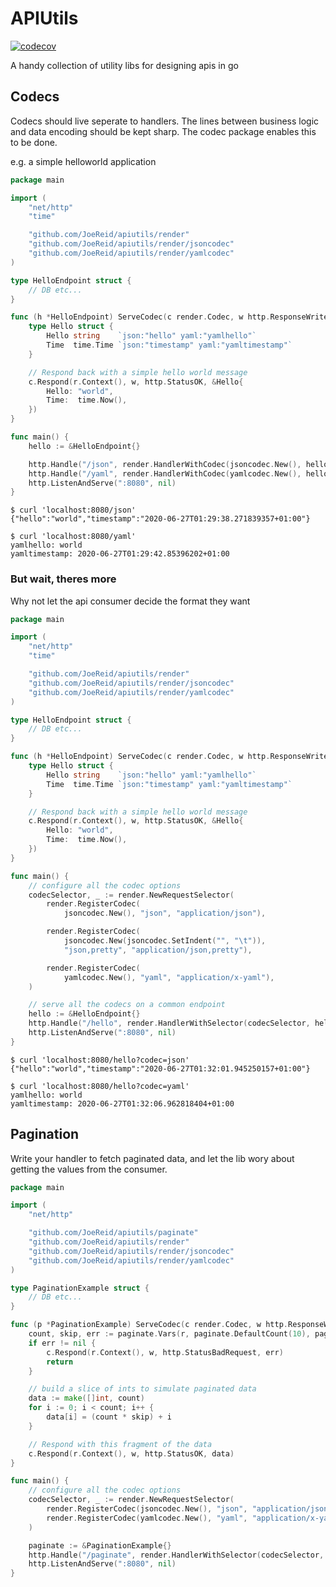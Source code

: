 <!-- WARNING THIS FILE IS AUTOGENERATED BY build_readme.sh DO NOT EDIT -->
APIUtils
========
[![codecov](https://codecov.io/gh/JoeReid/apiutils/branch/master/graph/badge.svg)](https://codecov.io/gh/JoeReid/apiutils)

A handy collection of utility libs for designing apis in go

Codecs
------

Codecs should live seperate to handlers.
The lines between business logic and data encoding should be kept sharp.
The codec package enables this to be done.

e.g. a simple helloworld application

```go
package main

import (
	"net/http"
	"time"

	"github.com/JoeReid/apiutils/render"
	"github.com/JoeReid/apiutils/render/jsoncodec"
	"github.com/JoeReid/apiutils/render/yamlcodec"
)

type HelloEndpoint struct {
	// DB etc...
}

func (h *HelloEndpoint) ServeCodec(c render.Codec, w http.ResponseWriter, r *http.Request) {
	type Hello struct {
		Hello string    `json:"hello" yaml:"yamlhello"`
		Time  time.Time `json:"timestamp" yaml:"yamltimestamp"`
	}

	// Respond back with a simple hello world message
	c.Respond(r.Context(), w, http.StatusOK, &Hello{
		Hello: "world",
		Time:  time.Now(),
	})
}

func main() {
	hello := &HelloEndpoint{}

	http.Handle("/json", render.HandlerWithCodec(jsoncodec.New(), hello))
	http.Handle("/yaml", render.HandlerWithCodec(yamlcodec.New(), hello))
	http.ListenAndServe(":8080", nil)
}
```

```
$ curl 'localhost:8080/json'
{"hello":"world","timestamp":"2020-06-27T01:29:38.271839357+01:00"}

$ curl 'localhost:8080/yaml'
yamlhello: world
yamltimestamp: 2020-06-27T01:29:42.85396202+01:00
```


### But wait, theres more

Why not let the api consumer decide the format they want

```go
package main

import (
	"net/http"
	"time"

	"github.com/JoeReid/apiutils/render"
	"github.com/JoeReid/apiutils/render/jsoncodec"
	"github.com/JoeReid/apiutils/render/yamlcodec"
)

type HelloEndpoint struct {
	// DB etc...
}

func (h *HelloEndpoint) ServeCodec(c render.Codec, w http.ResponseWriter, r *http.Request) {
	type Hello struct {
		Hello string    `json:"hello" yaml:"yamlhello"`
		Time  time.Time `json:"timestamp" yaml:"yamltimestamp"`
	}

	// Respond back with a simple hello world message
	c.Respond(r.Context(), w, http.StatusOK, &Hello{
		Hello: "world",
		Time:  time.Now(),
	})
}

func main() {
	// configure all the codec options
	codecSelector, _ := render.NewRequestSelector(
		render.RegisterCodec(
			jsoncodec.New(), "json", "application/json"),

		render.RegisterCodec(
			jsoncodec.New(jsoncodec.SetIndent("", "\t")),
			"json,pretty", "application/json,pretty"),

		render.RegisterCodec(
			yamlcodec.New(), "yaml", "application/x-yaml"),
	)

	// serve all the codecs on a common endpoint
	hello := &HelloEndpoint{}
	http.Handle("/hello", render.HandlerWithSelector(codecSelector, hello))
	http.ListenAndServe(":8080", nil)
}
```

```
$ curl 'localhost:8080/hello?codec=json'
{"hello":"world","timestamp":"2020-06-27T01:32:01.945250157+01:00"}

$ curl 'localhost:8080/hello?codec=yaml'
yamlhello: world
yamltimestamp: 2020-06-27T01:32:06.962818404+01:00
```

Pagination
----------

Write your handler to fetch paginated data, and let the lib wory about
getting the values from the consumer.

```go
package main

import (
	"net/http"

	"github.com/JoeReid/apiutils/paginate"
	"github.com/JoeReid/apiutils/render"
	"github.com/JoeReid/apiutils/render/jsoncodec"
	"github.com/JoeReid/apiutils/render/yamlcodec"
)

type PaginationExample struct {
	// DB etc...
}

func (p *PaginationExample) ServeCodec(c render.Codec, w http.ResponseWriter, r *http.Request) {
	count, skip, err := paginate.Vars(r, paginate.DefaultCount(10), paginate.MaxCount(10))
	if err != nil {
		c.Respond(r.Context(), w, http.StatusBadRequest, err)
		return
	}

	// build a slice of ints to simulate paginated data
	data := make([]int, count)
	for i := 0; i < count; i++ {
		data[i] = (count * skip) + i
	}

	// Respond with this fragment of the data
	c.Respond(r.Context(), w, http.StatusOK, data)
}

func main() {
	// configure all the codec options
	codecSelector, _ := render.NewRequestSelector(
		render.RegisterCodec(jsoncodec.New(), "json", "application/json"),
		render.RegisterCodec(yamlcodec.New(), "yaml", "application/x-yaml"),
	)

	paginate := &PaginationExample{}
	http.Handle("/paginate", render.HandlerWithSelector(codecSelector, paginate))
	http.ListenAndServe(":8080", nil)
}
```
